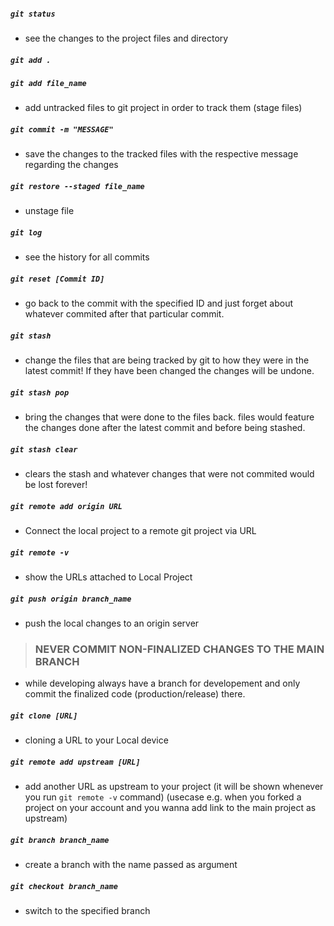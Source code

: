 ##### `git status`
- see the changes to the project files and directory

##### `git add .`
##### `git add file_name`
- add untracked files to git project in order to track them (stage files)

##### `git commit -m "MESSAGE"`
- save the changes to the tracked files with the respective message regarding the changes

##### `git restore --staged file_name`
- unstage file

##### `git log`
- see the history for all commits

##### `git reset [Commit ID]`
- go back to the commit with the specified ID and just forget about whatever commited after that particular commit.

##### `git stash`
- change the files that are being tracked by git to how they were in the latest commit! If they have been changed the changes will be undone.

##### `git stash pop`
- bring the changes that were done to the files back. files would feature the changes done after the latest commit and before being stashed.

##### `git stash clear`
- clears the stash and whatever changes that were not commited would be lost forever!

##### `git remote add origin URL`
- Connect the local project to a remote git project via URL

##### `git remote -v`
- show the URLs attached to Local Project

##### `git push origin branch_name`
- push the local changes to an origin server

>### NEVER COMMIT NON-FINALIZED CHANGES TO THE MAIN BRANCH
- while developing always have a branch for developement and only commit the finalized code (production/release) there.

##### `git clone [URL]`
- cloning a URL to your Local device

##### `git remote add upstream [URL]`
- add another URL as upstream to your project (it will be shown whenever you run `git remote -v` command) (usecase e.g. when you forked a project on your account and you wanna add link to the main project as upstream)

##### `git branch branch_name`
- create a branch with the name passed as argument

##### `git checkout branch_name`
- switch to the specified branch

